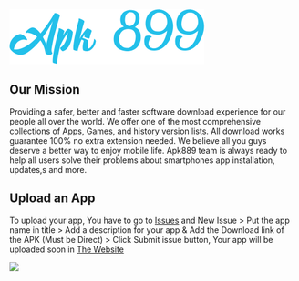 ![](Apk%20899.png)

## Our Mission
Providing a safer, better and faster software download experience for our people all over the world.
We offer one of the most comprehensive collections of Apps, Games, and history version lists.
All download works guarantee 100% no extra extension needed. We believe all you guys deserve a better way to enjoy mobile life.
Apk889 team is always ready to help all users solve their problems about smartphones app installation, updates,s and more.

## Upload an App
To upload your app, You have to go to [Issues](https://github.com/AshleySato899/apk889.blogspot.com/issues) and New Issue > Put the app name in title > 
Add a description for your app & Add the Download link of the APK (Must be Direct) > Click Submit issue button, Your app will be uploaded soon in [The Website](https://apk899.blogspot.com/)

![](UploadAPK.gif)

